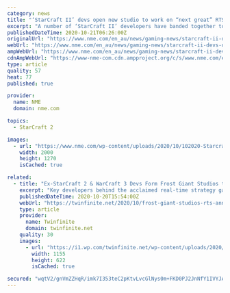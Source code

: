 ```yaml
---
category: news
title: "‘StarCraft II’ devs open new studio to work on “next great” RTS game"
excerpt: "A number of ‘StarCraft II’ developers have banded together to open a new studio focused on PC real-time strategy games."
publishedDateTime: 2020-10-21T06:26:00Z
originalUrl: "https://www.nme.com/en_au/news/gaming-news/starcraft-ii-devs-open-new-studio-to-work-on-next-great-rts-game-2793542"
webUrl: "https://www.nme.com/en_au/news/gaming-news/starcraft-ii-devs-open-new-studio-to-work-on-next-great-rts-game-2793542"
ampWebUrl: "https://www.nme.com/en_au/news/gaming-news/starcraft-ii-devs-open-new-studio-to-work-on-next-great-rts-game-2793542?amp"
cdnAmpWebUrl: "https://www-nme-com.cdn.ampproject.org/c/s/www.nme.com/en_au/news/gaming-news/starcraft-ii-devs-open-new-studio-to-work-on-next-great-rts-game-2793542?amp"
type: article
quality: 57
heat: 77
published: true

provider:
  name: NME
  domain: nme.com

topics:
  - StarCraft 2

images:
  - url: "https://www.nme.com/wp-content/uploads/2020/10/102020-Starcraft-II-Blizzard-Entertainment.jpg"
    width: 2000
    height: 1270
    isCached: true

related:
  - title: "Ex-StarCraft 2 & WarCraft 3 Devs Form Frost Giant Studios to Create “Next Great RTS”"
    excerpt: "Key developers behind the acclaimed real-time strategy games, StarCraft 2 and WarCraft 3, are forming a new game development team known as Frost Giant Studios. The team is being formed to create ..."
    publishedDateTime: 2020-10-20T15:54:00Z
    webUrl: "https://twinfinite.net/2020/10/frost-giant-studios-rts-announcement/"
    type: article
    provider:
      name: Twinfinite
      domain: twinfinite.net
    quality: 30
    images:
      - url: "https://i1.wp.com/twinfinite.net/wp-content/uploads/2020/10/frost-giant-studios-2.png?fit=1155%2C622&#038;ssl=1"
        width: 1155
        height: 622
        isCached: true

secured: "wqtV2/gnVmZZHqR/imk7I353teC2pKtvLvcGlNys0m+FKD0PJ2JnNfY1IVYJAZgdHrAWDS++f/FpTEhxflI/YqRK0SBPBkcIxc1D4msV1L2E6SXhdz5tLCIVi+FEyR1uypwOOhvzmBptxT2zK+N/yTf1Me2oloGS6wWJ9CGWE77sldGg5F30eYkEpEVnU198yqgMjGTdnn2DhXqq+J+UVFLD8+sABmeosa8NrQGTNatMU78rczBqTEWuvMJZ0xhQUuJ8vom7hsNxWPMqseKyqPZNz0tfu+cTUYUqZSdXjavAidW1zTvk6YMvzOpRvgHWXlilQph+k0Pg1FbneNiaqQTLTimy33pCls1MC4VtyYk=;CRS6fnfttmL8QRGeYl0+Vg=="
---
```


